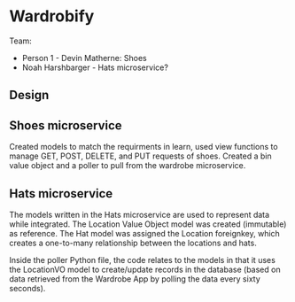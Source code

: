 # Wardrobify

Team:

* Person 1 - Devin Matherne: Shoes
* Noah Harshbarger - Hats microservice?

## Design

## Shoes microservice

Created models to match the requirments in learn, used view functions to manage GET, POST, DELETE, and PUT requests of shoes. Created a bin value object and a poller to pull from the wardrobe
microservice.

## Hats microservice

The models written in the Hats microservice are used to represent data while integrated. The Location Value Object model was created (immutable) as reference. The Hat model was assigned the Location foreignkey, which creates a one-to-many relationship between the locations and hats.

Inside the poller Python file, the code relates to the models in that it uses the LocationVO model to create/update records in the database (based on data retrieved from the Wardrobe App by polling the data every sixty seconds).
